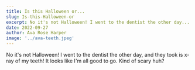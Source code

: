 ```yaml
---
title: Is this Halloween or...
slug: Is-this-Halloween-or
excerpt: No it's not Halloween! I went to the dentist the other day...
date: 2022-09-27
author: Ava Rose Harper
image: '../ava-teeth.jpeg'
---
```


No it's not Halloween! I went to the dentist the other day, and they took is x-ray of my teeth! It looks like I'm all good to go. Kind of scary huh?